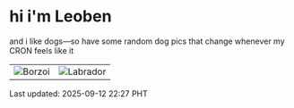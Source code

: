 # hi i'm Leoben

and i like dogs—so have some random dog pics that change whenever my CRON feels like it

|  |  |
|--------|----------|
| ![Borzoi](https://random-dog-vercel.vercel.app/api/random-borzoi?v=1757687239) | ![Labrador](https://random-dog-vercel.vercel.app/api/random-labrador?v=1757687239) |

Last updated: 2025-09-12 22:27 PHT
